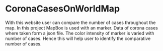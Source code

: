 # CoronaCasesOnWorldMap
With this website user can compare the number of cases throughout the map.
In this project MapBox is used with an marker.
Data  of corona cases where taken form a json file.
The color intensity of marker is varied with number of cases.
Hence this will help user to identify the comparative number of cases.
